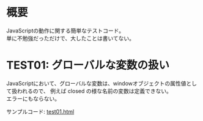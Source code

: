 # 概要
JavaScriptの動作に関する簡単なテストコード。  
単に不勉強だっただけで、大したことは書いてない。  

# TEST01: グローバルな変数の扱い
JavaScriptにおいて、グローバルな変数は、windowオブジェクトの属性値として扱われるので、
例えば closed の様な名前の変数は定義できない。  
エラーにもならない。

サンプルコード: [test01.html](test01.html)


